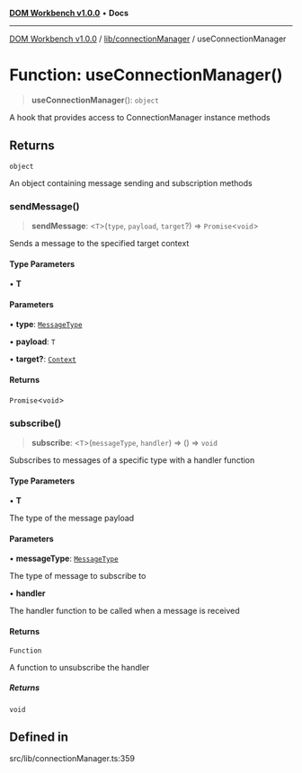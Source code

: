 [**DOM Workbench v1.0.0**](../../../README.md) • **Docs**

***

[DOM Workbench v1.0.0](../../../modules.md) / [lib/connectionManager](../README.md) / useConnectionManager

# Function: useConnectionManager()

> **useConnectionManager**(): `object`

A hook that provides access to ConnectionManager instance methods

## Returns

`object`

An object containing message sending and subscription methods

### sendMessage()

> **sendMessage**: \<`T`\>(`type`, `payload`, `target`?) => `Promise`\<`void`\>

Sends a message to the specified target context

#### Type Parameters

• **T**

#### Parameters

• **type**: [`MessageType`](../type-aliases/MessageType.md)

• **payload**: `T`

• **target?**: [`Context`](../type-aliases/Context.md)

#### Returns

`Promise`\<`void`\>

### subscribe()

> **subscribe**: \<`T`\>(`messageType`, `handler`) => () => `void`

Subscribes to messages of a specific type with a handler function

#### Type Parameters

• **T**

The type of the message payload

#### Parameters

• **messageType**: [`MessageType`](../type-aliases/MessageType.md)

The type of message to subscribe to

• **handler**

The handler function to be called when a message is received

#### Returns

`Function`

A function to unsubscribe the handler

##### Returns

`void`

## Defined in

src/lib/connectionManager.ts:359
